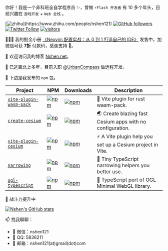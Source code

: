 你好！我是一个非科班全自学程序员 ✨，曾做 `⚡Flash 开发者` 有 10 多个年头，目前兴趣在 `游戏开发` + `Web 全栈` 。

[![zhihu](https://img.shields.io/badge/-%E7%9F%A5%E4%B9%8E-blue?)](https://www.zhihu.com/people/nshen121)
[![GitHub followers](https://img.shields.io/github/followers/nshen?label=Follow%20me%EF%BC%81&style=social)](https://github.com/nshen/)
[![Twitter Follow](https://img.shields.io/twitter/follow/nshen121?style=social)](https://twitter.com/nshen121)
[![visitors](https://page-views.glitch.me/badge?page_id=nshen.nshen)](https://github.com/nshen/nshen)

🎉🎉🎉 我的掘金小册 [《Neovim 配置实战：从 0 到 1 打造自己的 IDE》](https://juejin.cn/book/7051157342770954277?scrollMenuIndex=0) 发售中，加微信可获 **7折** 付款码，感谢支持 🤞。

👋 欢迎访问我的博客 [ Nshen.net](https://nshen.net/)。

🤔 已逃离北上多年，目前入职 [@UrbanCompass](https://github.com/UrbanCompass) 做远程开发。

💖 下边是我发布的 `npm` 包。

| Project                                                                   | NPM                                                                                                                   | Downloads                                                                                                          | Description                                                |
| ------------------------------------------------------------------------- | --------------------------------------------------------------------------------------------------------------------- | ------------------------------------------------------------------------------------------------------------------ | ---------------------------------------------------------- |
| [`vite-plugin-wasm-pack`](https://github.com/nshen/vite-plugin-wasm-pack) | [![npm](https://img.shields.io/npm/v/vite-plugin-wasm-pack.svg)](https://www.npmjs.com/package/vite-plugin-wasm-pack) | [![npm](https://img.shields.io/npm/dt/vite-plugin-wasm-pack)](https://www.npmjs.com/package/vite-plugin-wasm-pack) | 🦀 Vite plugin for rust wasm-pack.                         |
| [`create-cesium`](https://github.com/nshen/create-cesium)                 | [![npm](https://img.shields.io/npm/v/create-cesium.svg)](https://www.npmjs.com/package/create-cesium)                 | [![npm](https://img.shields.io/npm/dt/create-cesium)](https://www.npmjs.com/package/create-cesium)                 | 🌏 Create blazing fast Cesium apps with no configuration.  |
| [`vite-plugin-cesium`](https://github.com/nshen/vite-plugin-cesium)       | [![npm](https://img.shields.io/npm/v/vite-plugin-cesium.svg)](https://www.npmjs.com/package/vite-plugin-cesium)       | [![npm](https://img.shields.io/npm/dt/vite-plugin-cesium)](https://www.npmjs.com/package/vite-plugin-cesium)       | ⚡ A Vite plugin help you set up a Cesium project in Vite. |
| [`narrowing`](https://github.com/nshen/narrowing)                         | [![npm](https://img.shields.io/npm/v/narrowing.svg)](https://www.npmjs.com/package/narrowing)                         | [![npm](https://img.shields.io/npm/dt/narrowing)](https://www.npmjs.com/package/narrowing)                         | 🤖 Tiny TypeScript narrowing helpers you better use.       |
| [`ogl-typescript`](https://github.com/nshen/ogl-typescript)               | [![npm](https://img.shields.io/npm/v/ogl-typescript.svg)](https://www.npmjs.com/package/ogl-typescript)               | [![npm](https://img.shields.io/npm/dt/ogl-typescript)](https://www.npmjs.com/package/ogl-typescript)               | 🔺 TypeScript port of OGL Minimal WebGL library.           |

💢 战斗力提升中

[![Nshen's GitHub stats](https://github-readme-stats-nshen.vercel.app/api?username=nshen&count_private=true&locale=cn)](https://github.com/anuraghazra/github-readme-stats)

📫 找我聊聊：

- 💬 微信：nshen121
- 💬 QQ: 5836211
- 💬 邮箱：nshen121(at)gmail(dot)com
